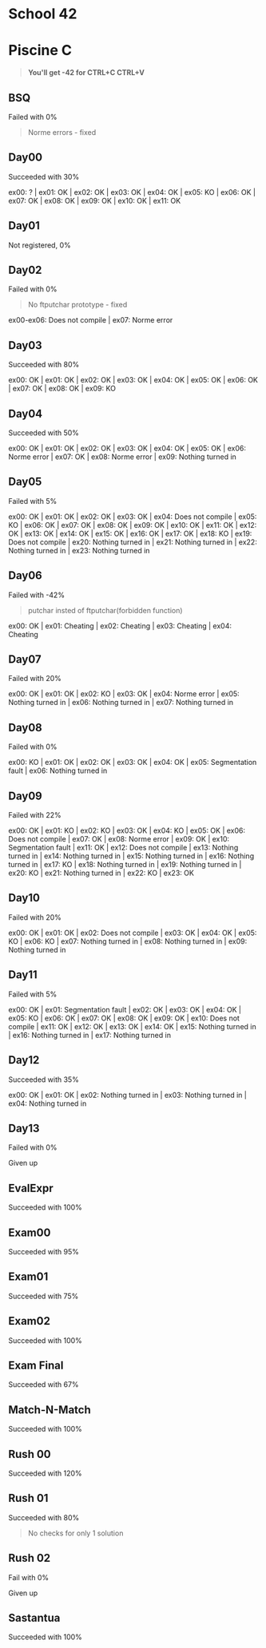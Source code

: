 # School 42
# Piscine C

> __You'll get -42 for CTRL+C CTRL+V__

## BSQ
Failed with 0%
> Norme errors - fixed
## Day00
Succeeded with 30%

ex00: ? | ex01: OK | ex02: OK | ex03: OK | ex04: OK | ex05: KO | ex06: OK | ex07: OK | ex08: OK | ex09: OK | ex10: OK | ex11: OK
## Day01
Not registered, 0%
## Day02
Failed with 0% 
> No ftputchar prototype - fixed

ex00-ex06: Does not compile | ex07: Norme error
## Day03
Succeeded with 80%

ex00: OK | ex01: OK | ex02: OK | ex03: OK | ex04: OK | ex05: OK | ex06: OK | ex07: OK | ex08: OK | ex09: KO
## Day04
Succeeded with 50%

ex00: OK | ex01: OK | ex02: OK | ex03: OK | ex04: OK | ex05: OK | ex06: Norme error | ex07: OK | ex08: Norme error | ex09: Nothing turned in
## Day05
Failed with 5%

ex00: OK | ex01: OK | ex02: OK | ex03: OK | ex04: Does not compile | ex05: KO | ex06: OK | ex07: OK | ex08: OK | ex09: OK | ex10: OK | ex11: OK | ex12: OK | ex13: OK | ex14: OK | ex15: OK | ex16: OK | ex17: OK | ex18: KO | ex19: Does not compile | ex20: Nothing turned in | ex21: Nothing turned in | ex22: Nothing turned in | ex23: Nothing turned in
## Day06
Failed with -42%
> putchar insted of ftputchar(forbidden function)

ex00: OK | ex01: Cheating | ex02: Cheating | ex03: Cheating | ex04: Cheating
## Day07
Failed with 20%

ex00: OK | ex01: OK | ex02: KO | ex03: OK | ex04: Norme error | ex05: Nothing turned in | ex06: Nothing turned in | ex07: Nothing turned in
## Day08
Failed with 0%

ex00: KO | ex01: OK | ex02: OK | ex03: OK | ex04: OK | ex05: Segmentation fault | ex06: Nothing turned in
## Day09
Failed with 22%

ex00: OK | ex01: KO | ex02: KO | ex03: OK | ex04: KO | ex05: OK | ex06: Does not compile | ex07: OK | ex08: Norme error | ex09: OK | ex10: Segmentation fault | ex11: OK | ex12: Does not compile | ex13: Nothing turned in | ex14: Nothing turned in | ex15: Nothing turned in | ex16: Nothing turned in | ex17: KO | ex18: Nothing turned in | ex19: Nothing turned in | ex20: KO | ex21: Nothing turned in | ex22: KO | ex23: OK
## Day10
Failed with 20%

ex00: OK | ex01: OK | ex02: Does not compile | ex03: OK | ex04: OK | ex05: KO | ex06: KO | ex07: Nothing turned in | ex08: Nothing turned in | ex09: Nothing turned in
## Day11
Failed with 5%

ex00: OK | ex01: Segmentation fault | ex02: OK | ex03: OK | ex04: OK | ex05: KO | ex06: OK | ex07: OK | ex08: OK | ex09: OK | ex10: Does not compile | ex11: OK | ex12: OK | ex13: OK | ex14: OK | ex15: Nothing turned in | ex16: Nothing turned in | ex17: Nothing turned in
## Day12
Succeeded with 35%

ex00: OK | ex01: OK | ex02: Nothing turned in | ex03: Nothing turned in | ex04: Nothing turned in
## Day13
Failed with 0%

Given up
## EvalExpr
Succeeded with 100%
## Exam00
Succeeded with 95%
## Exam01
Succeeded with 75%
## Exam02
Succeeded with 100%
## Exam Final
Succeeded with 67%
## Match-N-Match
Succeeded with 100%
## Rush 00
Succeeded with 120%
## Rush 01
Succeeded with 80%
> No checks for only 1 solution
## Rush 02
Fail with 0%

Given up
## Sastantua
Succeeded with 100%

